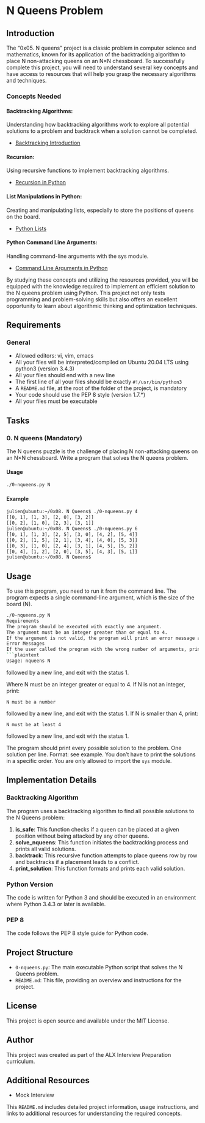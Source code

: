 # N Queens Problem

## Introduction

The “0x05. N queens” project is a classic problem in computer science and mathematics, known for its application of the backtracking algorithm to place N non-attacking queens on an N×N chessboard. To successfully complete this project, you will need to understand several key concepts and have access to resources that will help you grasp the necessary algorithms and techniques.

### Concepts Needed

#### Backtracking Algorithms:
Understanding how backtracking algorithms work to explore all potential solutions to a problem and backtrack when a solution cannot be completed.
- [Backtracking Introduction](https://www.geeksforgeeks.org/backtracking-algorithms/)

#### Recursion:
Using recursive functions to implement backtracking algorithms.
- [Recursion in Python](https://realpython.com/python-recursion/)

#### List Manipulations in Python:
Creating and manipulating lists, especially to store the positions of queens on the board.
- [Python Lists](https://docs.python.org/3/tutorial/datastructures.html)

#### Python Command Line Arguments:
Handling command-line arguments with the sys module.
- [Command Line Arguments in Python](https://docs.python.org/3/library/sys.html#sys.argv)

By studying these concepts and utilizing the resources provided, you will be equipped with the knowledge required to implement an efficient solution to the N queens problem using Python. This project not only tests programming and problem-solving skills but also offers an excellent opportunity to learn about algorithmic thinking and optimization techniques.

## Requirements

### General
- Allowed editors: vi, vim, emacs
- All your files will be interpreted/compiled on Ubuntu 20.04 LTS using python3 (version 3.4.3)
- All your files should end with a new line
- The first line of all your files should be exactly `#!/usr/bin/python3`
- A `README.md` file, at the root of the folder of the project, is mandatory
- Your code should use the PEP 8 style (version 1.7.*)
- All your files must be executable

## Tasks

### 0. N queens (Mandatory)

The N queens puzzle is the challenge of placing N non-attacking queens on an N×N chessboard. Write a program that solves the N queens problem.

#### Usage
```bash
./0-nqueens.py N
```

#### Example
```bash
julien@ubuntu:~/0x08. N Queens$ ./0-nqueens.py 4
[[0, 1], [1, 3], [2, 0], [3, 2]]
[[0, 2], [1, 0], [2, 3], [3, 1]]
julien@ubuntu:~/0x08. N Queens$ ./0-nqueens.py 6
[[0, 1], [1, 3], [2, 5], [3, 0], [4, 2], [5, 4]]
[[0, 2], [1, 5], [2, 1], [3, 4], [4, 0], [5, 3]]
[[0, 3], [1, 0], [2, 4], [3, 1], [4, 5], [5, 2]]
[[0, 4], [1, 2], [2, 0], [3, 5], [4, 3], [5, 1]]
julien@ubuntu:~/0x08. N Queens$
```
## Usage

To use this program, you need to run it from the command line. The program expects a single command-line argument, which is the size of the board (N).

```bash
./0-nqueens.py N
Requirements
The program should be executed with exactly one argument.
The argument must be an integer greater than or equal to 4.
If the argument is not valid, the program will print an error message and exit with a status code of 1.
Error Messages
If the user called the program with the wrong number of arguments, print:
```plaintext
Usage: nqueens N
```
followed by a new line, and exit with the status 1.

Where N must be an integer greater or equal to 4. If N is not an integer, print:
```plaintext
N must be a number
```
followed by a new line, and exit with the status 1. If N is smaller than 4, print:
```plaintext
N must be at least 4
```
followed by a new line, and exit with the status 1.

The program should print every possible solution to the problem. One solution per line. Format: see example. You don’t have to print the solutions in a specific order. You are only allowed to import the `sys` module.

## Implementation Details

### Backtracking Algorithm

The program uses a backtracking algorithm to find all possible solutions to the N Queens problem:

1. **is_safe**: This function checks if a queen can be placed at a given position without being attacked by any other queens.
2. **solve_nqueens**: This function initiates the backtracking process and prints all valid solutions.
3. **backtrack**: This recursive function attempts to place queens row by row and backtracks if a placement leads to a conflict.
4. **print_solution**: This function formats and prints each valid solution.

### Python Version

The code is written for Python 3 and should be executed in an environment where Python 3.4.3 or later is available.

### PEP 8

The code follows the PEP 8 style guide for Python code.

## Project Structure

- `0-nqueens.py`: The main executable Python script that solves the N Queens problem.
- `README.md`: This file, providing an overview and instructions for the project.

## License

This project is open source and available under the MIT License.

## Author

This project was created as part of the ALX Interview Preparation curriculum.

## Additional Resources
- Mock Interview

This `README.md` includes detailed project information, usage instructions, and links to additional resources for understanding the required concepts.
